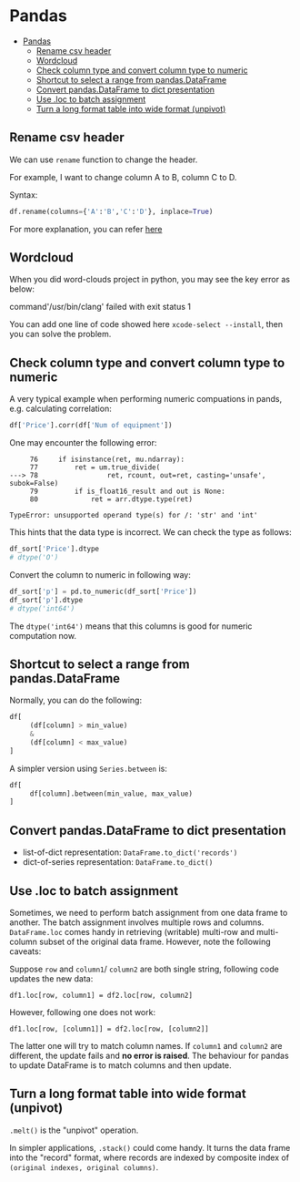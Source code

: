# Pandas

<!-- TOC -->

- [Pandas](#pandas)
  - [Rename csv header](#rename-csv-header)
  - [Wordcloud](#wordcloud)
  - [Check column type and convert column type to numeric](#check-column-type-and-convert-column-type-to-numeric)
  - [Shortcut to select a range from pandas.DataFrame](#shortcut-to-select-a-range-from-pandasdataframe)
  - [Convert pandas.DataFrame to dict presentation](#convert-pandasdataframe-to-dict-presentation)
  - [Use .loc to batch assignment](#use-loc-to-batch-assignment)
  - [Turn a long format table into wide format (unpivot)](#turn-a-long-format-table-into-wide-format-unpivot)

<!-- /TOC -->

## Rename csv header

We can use `rename` function to change the header.

For example, I want to change column A to B, column C to D.

Syntax:

```python
df.rename(columns={'A':'B','C':'D'}, inplace=True)
```

For more explanation, you can refer [here](https://pandas.pydata.org/pandas-docs/stable/generated/pandas.DataFrame.rename.html)

## Wordcloud

When you did word-clouds project in python, you may see the key error as below:

command'/usr/bin/clang' failed with exit status 1

You can add one line of code showed here `xcode-select --install`, then you can solve the problem.

## Check column type and convert column type to numeric

A very typical example when performing numeric compuations in pands, e.g. calculating correlation:

```python
df['Price'].corr(df['Num of equipment'])
```

One may encounter the following error:

```text
     76     if isinstance(ret, mu.ndarray):
     77         ret = um.true_divide(
---> 78                 ret, rcount, out=ret, casting='unsafe', subok=False)
     79         if is_float16_result and out is None:
     80             ret = arr.dtype.type(ret)

TypeError: unsupported operand type(s) for /: 'str' and 'int'
```

This hints that the data type is incorrect. We can check the type as follows:

```python
df_sort['Price'].dtype
# dtype('O')
```

Convert the column to numeric in following way:

```python
df_sort['p'] = pd.to_numeric(df_sort['Price'])
df_sort['p'].dtype
# dtype('int64')
```

The `dtype('int64')` means that this columns is good for numeric computation now.

## Shortcut to select a range from pandas.DataFrame

Normally, you can do the following:

```python
df[
     (df[column] > min_value)
     &
     (df[column] < max_value)
]
```

A simpler version using `Series.between` is:

```python
df[
     df[column].between(min_value, max_value)
]
```

## Convert pandas.DataFrame to dict presentation

* list-of-dict representation: `DataFrame.to_dict('records')`
* dict-of-series representation: `DataFrame.to_dict()`

## Use .loc to batch assignment

Sometimes, we need to perform batch assignment from one data frame to another. The batch assignment involves multiple rows and columns. `DataFrame.loc` comes handy in retrieving (writable) multi-row and multi-column subset of the original data frame. However, note the following caveats:

Suppose `row` and `column1`/ `column2` are both single string, following code updates the new data:

```
df1.loc[row, column1] = df2.loc[row, column2]
```

However, following one does not work:

```
df1.loc[row, [column1]] = df2.loc[row, [column2]]
```

The latter one will try to match column names. If `column1` and `column2` are different, the update fails and **no error is raised**. The behaviour for pandas to update DataFrame is to match columns and then update.

## Turn a long format table into wide format (unpivot)

`.melt()` is the "unpivot" operation.

In simpler applications, `.stack()` could come handy. It turns the data frame into the "record" format, where records are indexed by composite index of `(original indexes, original columns)`.

